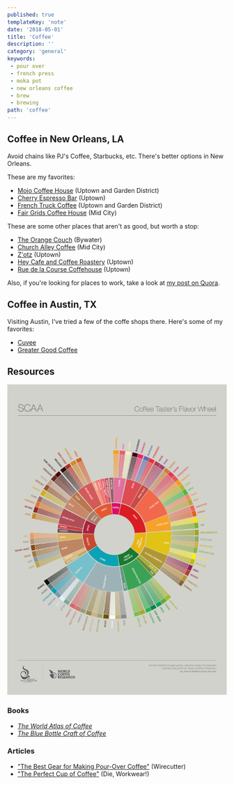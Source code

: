 ```yaml
---
published: true
templateKey: 'note'
date: '2018-05-01'
title: 'Coffee'
description: ''
category: 'general'
keywords:
 - pour over
 - french press
 - moka pot
 - new orleans coffee
 - brew
 - brewing
path: 'coffee'
---
```

## Coffee in New Orleans, LA

Avoid chains like PJ's Coffee, Starbucks, etc. There's better options in New Orleans.

These are my favorites:

- [Mojo Coffee House](https://www.yelp.com/biz/mojo-coffee-house-new-orleans) (Uptown and Garden District)
- [Cherry Espresso Bar](https://www.yelp.com/biz/cherry-espresso-bar-new-orleans-2) (Uptown)
- [French Truck Coffee](https://www.yelp.com/biz/french-truck-coffee-new-orleans) (Uptown and Garden District)
- [Fair Grids Coffee House](https://www.yelp.com/biz/fair-grinds-coffee-house-new-orleans) (Mid City)

These are some other places that aren't as good, but worth a stop:

- [The Orange Couch](https://www.yelp.com/biz/the-orange-couch-new-orleans) (Bywater)
- [Church Alley Coffee](https://www.yelp.com/biz/church-alley-coffee-bar-new-orleans) (Mid City)
- [Z'otz](https://www.yelp.com/biz/zotz-new-orleans) (Uptown)
- [Hey Cafe and Coffee Roastery](https://www.yelp.com/biz/hey-caf%C3%A9-and-coffee-roastery-new-orleans-3) (Uptown)
- [Rue de la Course Coffehouse](https://www.yelp.com/biz/cherry-espresso-bar-new-orleans-2) (Uptown)

Also, if you're looking for places to work, take a look at [my post on Quora](https://www.quora.com/What-are-some-options-for-short-term-coworking-or-working-cafe-spaces-in-New-Orleans/answer/Patrick-Burtchaell).

## Coffee in Austin, TX

Visiting Austin, I've tried a few of the coffe shops there. Here's some of my favorites:

- [Cuvee](https://www.yelp.com/biz/cuv%C3%A9e-coffee-bar-austin-3)
- [Greater Good Coffee](https://www.yelp.com/biz/greater-goods-coffee-roasters-austin)

## Resources

![](../../assets/scaa-flavor-wheel.jpg)

### Books

- [_The World Atlas of Coffee_](https://smile.amazon.com/World-Atlas-Coffee-Explored-Explained/dp/1770854703?sa-no-redirect=1)
- [_The Blue Bottle Craft of Coffee_](https://smile.amazon.com/Blue-Bottle-Craft-Coffee-Roasting-ebook/dp/B007UH9A84?sa-no-redirect=1)

### Articles

- ["The Best Gear for Making Pour-Over Coffee"](https://thewirecutter.com/reviews/gear-for-making-great-coffee/) (Wirecutter)
- ["The Perfect Cup of Coffee"](http://dieworkwear.com/post/172604616109/the-perfect-cup-of-coffee) (Die, Workwear!)
